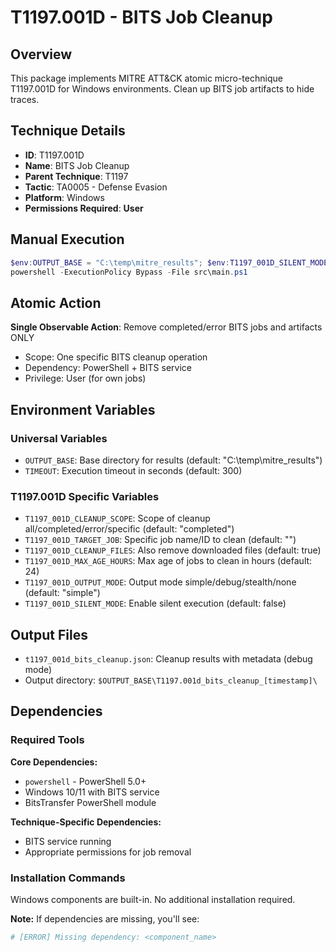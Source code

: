 # T1197.001D - BITS Job Cleanup

## Overview
This package implements MITRE ATT&CK atomic micro-technique T1197.001D for Windows environments. Clean up BITS job artifacts to hide traces.

## Technique Details
- **ID**: T1197.001D
- **Name**: BITS Job Cleanup
- **Parent Technique**: T1197
- **Tactic**: TA0005 - Defense Evasion
- **Platform**: Windows
- **Permissions Required**: **User**

## Manual Execution
```powershell
$env:OUTPUT_BASE = "C:\temp\mitre_results"; $env:T1197_001D_SILENT_MODE = $false
powershell -ExecutionPolicy Bypass -File src\main.ps1
```

## Atomic Action
**Single Observable Action**: Remove completed/error BITS jobs and artifacts ONLY
- Scope: One specific BITS cleanup operation
- Dependency: PowerShell + BITS service
- Privilege: User (for own jobs)

## Environment Variables

### Universal Variables
- `OUTPUT_BASE`: Base directory for results (default: "C:\temp\mitre_results")
- `TIMEOUT`: Execution timeout in seconds (default: 300)

### T1197.001D Specific Variables
- `T1197_001D_CLEANUP_SCOPE`: Scope of cleanup all/completed/error/specific (default: "completed")
- `T1197_001D_TARGET_JOB`: Specific job name/ID to clean (default: "")
- `T1197_001D_CLEANUP_FILES`: Also remove downloaded files (default: true)
- `T1197_001D_MAX_AGE_HOURS`: Max age of jobs to clean in hours (default: 24)
- `T1197_001D_OUTPUT_MODE`: Output mode simple/debug/stealth/none (default: "simple")
- `T1197_001D_SILENT_MODE`: Enable silent execution (default: false)

## Output Files
- `t1197_001d_bits_cleanup.json`: Cleanup results with metadata (debug mode)
- Output directory: `$OUTPUT_BASE\T1197.001d_bits_cleanup_[timestamp]\`

## Dependencies

### Required Tools
**Core Dependencies:**
- `powershell` - PowerShell 5.0+
- Windows 10/11 with BITS service
- BitsTransfer PowerShell module

**Technique-Specific Dependencies:**
- BITS service running
- Appropriate permissions for job removal

### Installation Commands
Windows components are built-in. No additional installation required.

**Note:** If dependencies are missing, you'll see:
```powershell
# [ERROR] Missing dependency: <component_name>
```